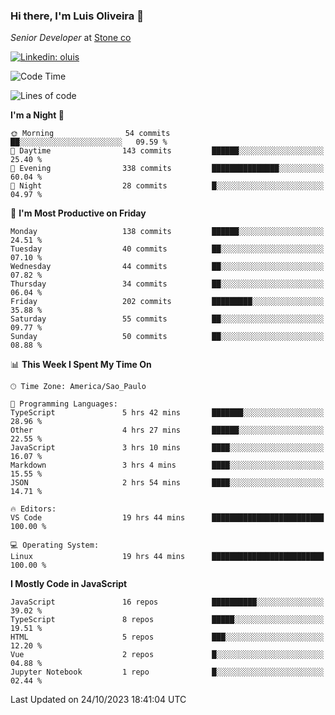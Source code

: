### Hi there, I'm Luis Oliveira 👋
*Senior Developer* at [Stone co](https://www.stone.com.br)  

[![Linkedin: oluis](https://img.shields.io/badge/-ooluis-blue?style=flat-square&logo=Linkedin&logoColor=white&link=https://www.linkedin.com/in/ooluis)](https://www.linkedin.com/in/ooluis/)

<!--START_SECTION:waka-->
![Code Time](http://img.shields.io/badge/Code%20Time-3%2C491%20hrs%2023%20mins-blue)

![Lines of code](https://img.shields.io/badge/From%20Hello%20World%20I%27ve%20Written-340.9%20thousand%20lines%20of%20code-blue)

**I'm a Night 🦉** 

```text
🌞 Morning                54 commits          ██░░░░░░░░░░░░░░░░░░░░░░░   09.59 % 
🌆 Daytime                143 commits         ██████░░░░░░░░░░░░░░░░░░░   25.40 % 
🌃 Evening                338 commits         ███████████████░░░░░░░░░░   60.04 % 
🌙 Night                  28 commits          █░░░░░░░░░░░░░░░░░░░░░░░░   04.97 % 
```
📅 **I'm Most Productive on Friday** 

```text
Monday                   138 commits         ██████░░░░░░░░░░░░░░░░░░░   24.51 % 
Tuesday                  40 commits          ██░░░░░░░░░░░░░░░░░░░░░░░   07.10 % 
Wednesday                44 commits          ██░░░░░░░░░░░░░░░░░░░░░░░   07.82 % 
Thursday                 34 commits          ██░░░░░░░░░░░░░░░░░░░░░░░   06.04 % 
Friday                   202 commits         █████████░░░░░░░░░░░░░░░░   35.88 % 
Saturday                 55 commits          ██░░░░░░░░░░░░░░░░░░░░░░░   09.77 % 
Sunday                   50 commits          ██░░░░░░░░░░░░░░░░░░░░░░░   08.88 % 
```


📊 **This Week I Spent My Time On** 

```text
🕑︎ Time Zone: America/Sao_Paulo

💬 Programming Languages: 
TypeScript               5 hrs 42 mins       ███████░░░░░░░░░░░░░░░░░░   28.96 % 
Other                    4 hrs 27 mins       ██████░░░░░░░░░░░░░░░░░░░   22.55 % 
JavaScript               3 hrs 10 mins       ████░░░░░░░░░░░░░░░░░░░░░   16.07 % 
Markdown                 3 hrs 4 mins        ████░░░░░░░░░░░░░░░░░░░░░   15.55 % 
JSON                     2 hrs 54 mins       ████░░░░░░░░░░░░░░░░░░░░░   14.71 % 

🔥 Editors: 
VS Code                  19 hrs 44 mins      █████████████████████████   100.00 % 

💻 Operating System: 
Linux                    19 hrs 44 mins      █████████████████████████   100.00 % 
```

**I Mostly Code in JavaScript** 

```text
JavaScript               16 repos            ██████████░░░░░░░░░░░░░░░   39.02 % 
TypeScript               8 repos             █████░░░░░░░░░░░░░░░░░░░░   19.51 % 
HTML                     5 repos             ███░░░░░░░░░░░░░░░░░░░░░░   12.20 % 
Vue                      2 repos             █░░░░░░░░░░░░░░░░░░░░░░░░   04.88 % 
Jupyter Notebook         1 repo              █░░░░░░░░░░░░░░░░░░░░░░░░   02.44 % 
```




 Last Updated on 24/10/2023 18:41:04 UTC
<!--END_SECTION:waka-->
